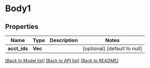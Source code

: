 # Body1

## Properties
Name | Type | Description | Notes
------------ | ------------- | ------------- | -------------
**acct_ids** | **Vec<String>** |  | [optional] [default to null]

[[Back to Model list]](../README.md#documentation-for-models) [[Back to API list]](../README.md#documentation-for-api-endpoints) [[Back to README]](../README.md)


